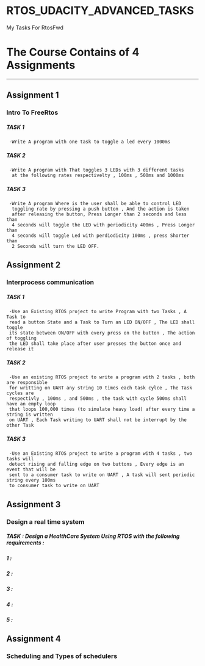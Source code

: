 # RTOS_UDACITY_ADVANCED_TASKS
My Tasks For RtosFwd

 # The Course Contains of 4 Assignments 
 ------------------------------------------------------------------------------------------------------------------------------
 ## Assignment 1 
  ### Intro To FreeRtos
   ##### TASK 1
     -Write A program with one task to toggle a led every 1000ms
   ##### TASK 2
     -Write A program with That toggles 3 LEDs with 3 different tasks
      at the following rates respectivelty , 100ms , 500ms and 1000ms
   ##### TASK 3
     -Write A program Where is the user shall be able to control LED
      toggling rate by pressing a push button , And the action is taken
      after releasing the button, Press Longer than 2 seconds and less than
      4 seconds will toggle the LED with periodicity 400ms , Press Longer than 
      4 seconds will toggle Led with perdiodicity 100ms , press Shorter than 
      2 Seconds will turn the LED OFF.
 ## Assignment 2 
  ### Interprocess communication 
  ##### TASK 1
     -Use an Existing RTOS project to write Program with two Tasks , A Task to
     read a button State and a Task to Turn an LED ON/OFF , The LED shall toggle
     its state between ON/OFF with every press on the button , The action of toggling
     the LED shall take place after user presses the button once and release it
   ##### TASK 2
     -Use an existing RTOS project to write a program with 2 tasks , both are responsible
     for writting on UART any string 10 times each task cylce , The Task cycles are 
     respectivly , 100ms , and 500ms , the task with cycle 500ms shall have an empty loop
     that loops 100,000 times (to simulate heavy load) after every time a string is written
     on UART , Each Task writing to UART shall not be interrupt by the other Task
   ##### TASK 3
     -Use an Existing RTOS project to write a program with 4 tasks , two tasks will 
     detect rising and falling edge on two buttons , Every edge is an event that will be
     sent to a consumer task to write on UART , A task will sent periodic string every 100ms
     to consumer task to write on UART
 ## Assignment 3 
  ### Design a real time system
   ##### TASK : Design a HealthCare System Using RTOS with the following requirements :
   ##### 1 :
   ##### 2 :
   ##### 3 :
   ##### 4 :
   ##### 5 :
 ## Assignment 4 
  ### Scheduling and Types of schedulers
